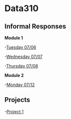 # Data310

## Informal Responses
**Module 1**

-[Tuesday 07/06](week1.md)

-[Wednesday 07/07](wedw1.md)

-[Thursday 07/08](https://tyeatts75.github.io/Data310/thurs1.html)

**Module 2**

-[Monday 07/12](https://gwen013.github.io/data310/Monday12Response.html)


## Projects

-[Project 1](Project1.md)